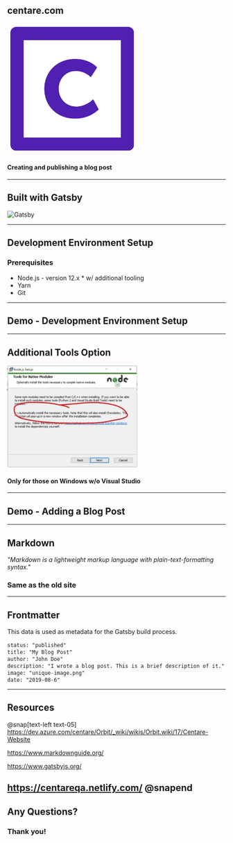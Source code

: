 ## centare.com

![CentareLogo](assets/logo.png)

#### Creating and publishing a blog post
---
## Built with Gatsby

<img alt="Gatsby" src="https://www.gatsbyjs.org/monogram.svg" width="300">

---
## Development Environment Setup
### Prerequisites
- Node.js  - version 12.x * w/ additional tooling
- Yarn
- Git
---
## Demo - Development Environment Setup
---
## Additional Tools Option
![Node Tools](assets/node_tools.jpg)
#### Only for those on Windows w/o Visual Studio
---
## Demo - Adding a Blog Post
---
## Markdown
_"Markdown is a lightweight markup language with plain-text-formatting syntax."_

### Same as the old site
---
## Frontmatter
This data is used as metadata for the Gatsby build process.

    status: "published"
    title: "My Blog Post"
    author: "John Doe"
    description: "I wrote a blog post. This is a brief description of it."
    image: "unique-image.png"
    date: "2019-08-6"

---
## Resources
@snap[text-left text-05]
https://dev.azure.com/centare/Orbit/_wiki/wikis/Orbit.wiki/17/Centare-Website

https://www.markdownguide.org/

https://www.gatsbyjs.org/

https://centareqa.netlify.com/
@snapend
---
## Any Questions?

### Thank you!